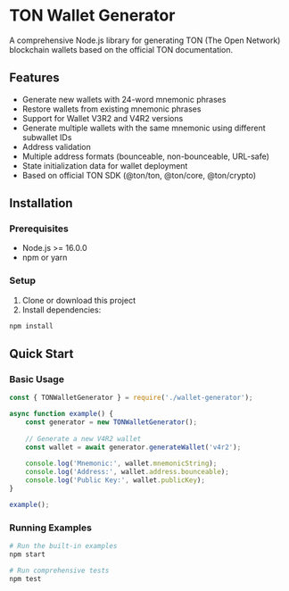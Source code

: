 # TON Wallet Generator

A comprehensive Node.js library for generating TON (The Open Network) blockchain wallets based on the official TON documentation.

## Features

- Generate new wallets with 24-word mnemonic phrases
- Restore wallets from existing mnemonic phrases
- Support for Wallet V3R2 and V4R2 versions
- Generate multiple wallets with the same mnemonic using different subwallet IDs
- Address validation
- Multiple address formats (bounceable, non-bounceable, URL-safe)
- State initialization data for wallet deployment
- Based on official TON SDK (@ton/ton, @ton/core, @ton/crypto)

## Installation

### Prerequisites

- Node.js >= 16.0.0
- npm or yarn

### Setup

1. Clone or download this project
2. Install dependencies:

```bash
npm install
```

## Quick Start

### Basic Usage

```javascript
const { TONWalletGenerator } = require('./wallet-generator');

async function example() {
    const generator = new TONWalletGenerator();
    
    // Generate a new V4R2 wallet
    const wallet = await generator.generateWallet('v4r2');
    
    console.log('Mnemonic:', wallet.mnemonicString);
    console.log('Address:', wallet.address.bounceable);
    console.log('Public Key:', wallet.publicKey);
}

example();
```

### Running Examples

```bash
# Run the built-in examples
npm start

# Run comprehensive tests
npm test
```